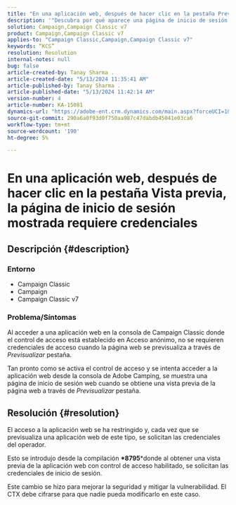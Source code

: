 ```yaml
---
title: "En una aplicación web, después de hacer clic en la pestaña Preview, la página de inicio de sesión mostrada requiere credenciales"
description: '"Descubra por qué aparece una página de inicio de sesión al acceder a una aplicación web en la consola del Campaign Classic".'
solution: Campaign,Campaign Classic v7
product: Campaign,Campaign Classic v7
applies-to: "Campaign Classic,Campaign,Campaign Classic v7"
keywords: “KCS”
resolution: Resolution
internal-notes: null
bug: false
article-created-by: Tanay Sharma .
article-created-date: "5/13/2024 11:35:41 AM"
article-published-by: Tanay Sharma .
article-published-date: "5/13/2024 11:42:14 AM"
version-number: 4
article-number: KA-15081
dynamics-url: "https://adobe-ent.crm.dynamics.com/main.aspx?forceUCI=1&pagetype=entityrecord&etn=knowledgearticle&id=6f2d6ce7-1c11-ef11-9f8a-6045bd02b206"
source-git-commit: 290a6a0f93d0f750aa987c47dabdb45041e03ca6
workflow-type: tm+mt
source-wordcount: '190'
ht-degree: 5%

---
```


# En una aplicación web, después de hacer clic en la pestaña Vista previa, la página de inicio de sesión mostrada requiere credenciales

## Descripción {#description}


### Entorno

- Campaign Classic
- Campaign
- Campaign Classic v7


### Problema/Síntomas

Al acceder a una aplicación web en la consola de Campaign Classic donde el control de acceso está establecido en Acceso anónimo, no se requieren credenciales de acceso cuando la página web se previsualiza a través de *Previsualizar* pestaña.

Tan pronto como se activa el control de acceso y se intenta acceder a la aplicación web desde la consola de Adobe Camping, se muestra una página de inicio de sesión web cuando se obtiene una vista previa de la página web a través de *Previsualizar* pestaña.


## Resolución {#resolution}


El acceso a la aplicación web se ha restringido y, cada vez que se previsualiza una aplicación web de este tipo, se solicitan las credenciales del operador.

Esto se introdujo desde la compilación <b>*8795</b>*donde al obtener una vista previa de la aplicación web con control de acceso habilitado, se solicitan las credenciales de inicio de sesión.

Este cambio se hizo para mejorar la seguridad y mitigar la vulnerabilidad. El CTX debe cifrarse para que nadie pueda modificarlo en este caso.


